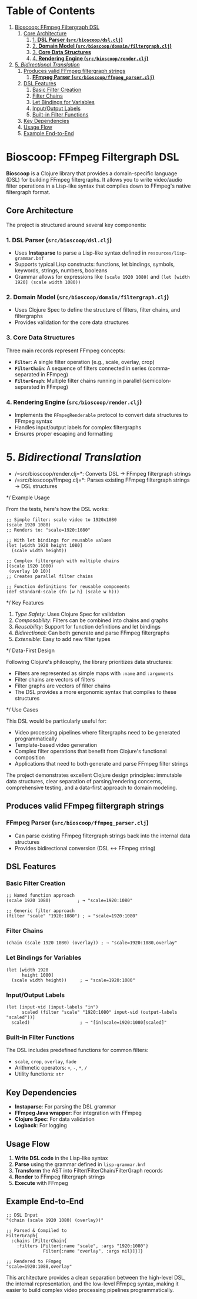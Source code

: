 
# Table of Contents

1.  [Bioscoop: FFmpeg Filtergraph DSL](#org73cebaa)
    1.  [Core Architecture](#org3fd66e7)
        1.  [1. **DSL Parser (`src/bioscoop/dsl.clj`)**](#org808901f)
        2.  [2. **Domain Model (`src/bioscoop/domain/filtergraph.clj`)**](#org566d55b)
        3.  [3. **Core Data Structures**](#org4122d71)
        4.  [4. **Rendering Engine (`src/bioscoop/render.clj`)**](#org532d656)
2.  [5. *Bidirectional Translation*](#org1c7c822)
    1.  [Produces valid FFmpeg filtergraph strings](#org4417675)
        1.  [**FFmpeg Parser (`src/bioscoop/ffmpeg_parser.clj`)**](#org397b74e)
    2.  [DSL Features](#org7397df2)
        1.  [Basic Filter Creation](#org000e854)
        2.  [Filter Chains](#org06f3b36)
        3.  [Let Bindings for Variables](#orgc7dc26a)
        4.  [Input/Output Labels](#org72ec0e5)
        5.  [Built-in Filter Functions](#orga632ac8)
    3.  [Key Dependencies](#org5ea1024)
    4.  [Usage Flow](#org4bd5ab2)
    5.  [Example End-to-End](#orgf670d0f)


<a id="org73cebaa"></a>

# Bioscoop: FFmpeg Filtergraph DSL

**Bioscoop** is a Clojure library that provides a domain-specific language (DSL) for building FFmpeg filtergraphs. It allows you to write video/audio filter operations in a Lisp-like syntax that compiles down to FFmpeg's native filtergraph format.


<a id="org3fd66e7"></a>

## Core Architecture

The project is structured around several key components:


<a id="org808901f"></a>

### 1. **DSL Parser (`src/bioscoop/dsl.clj`)**

-   Uses **Instaparse** to parse a Lisp-like syntax defined in `resources/lisp-grammar.bnf`
-   Supports typical Lisp constructs: functions, let bindings, symbols, keywords, strings, numbers, booleans
-   Grammar allows for expressions like `(scale 1920 1080)` and `(let [width 1920] (scale width 1080))`


<a id="org566d55b"></a>

### 2. **Domain Model (`src/bioscoop/domain/filtergraph.clj`)**

-   Uses Clojure Spec to define the structure of filters, filter chains, and filtergraphs
-   Provides validation for the core data structures


<a id="org4122d71"></a>

### 3. **Core Data Structures**

Three main records represent FFmpeg concepts:

-   **`Filter`**: A single filter operation (e.g., scale, overlay, crop)
-   **`FilterChain`**: A sequence of filters connected in series (comma-separated in FFmpeg)
-   **`FilterGraph`**: Multiple filter chains running in parallel (semicolon-separated in FFmpeg)


<a id="org532d656"></a>

### 4. **Rendering Engine (`src/bioscoop/render.clj`)**

-   Implements the `FFmpegRenderable` protocol to convert data structures to FFmpeg syntax
-   Handles input/output labels for complex filtergraphs
-   Ensures proper escaping and formatting


<a id="org1c7c822"></a>

# 5. *Bidirectional Translation*

-   /=src/bioscoop/render.clj=\*: Converts DSL → FFmpeg filtergraph strings
-   /=src/bioscoop/ffmpeg.clj=\*: Parses existing FFmpeg filtergraph strings → DSL structures

\*/ Example Usage

From the tests, here's how the DSL works:

    ;; Simple filter: scale video to 1920x1080
    (scale 1920 1080)
    ;; Renders to: "scale=1920:1080"
    
    ;; With let bindings for reusable values
    (let [width 1920 height 1080]
      (scale width height))
    
    ;; Complex filtergraph with multiple chains
    [(scale 1920 1080) 
     (overlay 10 10)]
    ;; Creates parallel filter chains
    
    ;; Function definitions for reusable components
    (def standard-scale (fn [w h] (scale w h)))

\*/ Key Features

1.  *Type Safety*: Uses Clojure Spec for validation
2.  *Composability*: Filters can be combined into chains and graphs
3.  *Reusability*: Support for function definitions and let bindings
4.  *Bidirectional*: Can both generate and parse FFmpeg filtergraphs
5.  *Extensible*: Easy to add new filter types

\*/ Data-First Design

Following Clojure's philosophy, the library prioritizes data structures:

-   Filters are represented as simple maps with `:name` and `:arguments`
-   Filter chains are vectors of filters
-   Filter graphs are vectors of filter chains
-   The DSL provides a more ergonomic syntax that compiles to these structures

\*/ Use Cases

This DSL would be particularly useful for:

-   Video processing pipelines where filtergraphs need to be generated programmatically
-   Template-based video generation
-   Complex filter operations that benefit from Clojure's functional composition
-   Applications that need to both generate and parse FFmpeg filter strings

The project demonstrates excellent Clojure design principles: immutable data structures, clear separation of parsing/rendering concerns, comprehensive testing, and a data-first approach to domain modeling.


<a id="org4417675"></a>

## Produces valid FFmpeg filtergraph strings


<a id="org397b74e"></a>

### **FFmpeg Parser (`src/bioscoop/ffmpeg_parser.clj`)**

-   Can parse existing FFmpeg filtergraph strings back into the internal data structures
-   Provides bidirectional conversion (DSL ↔ FFmpeg string)


<a id="org7397df2"></a>

## DSL Features


<a id="org000e854"></a>

### Basic Filter Creation

    ;; Named function approach
    (scale 1920 1080)          ; → "scale=1920:1080"
    
    ;; Generic filter approach  
    (filter "scale" "1920:1080") ; → "scale=1920:1080"


<a id="org06f3b36"></a>

### Filter Chains

    (chain (scale 1920 1080) (overlay)) ; → "scale=1920:1080,overlay"


<a id="orgc7dc26a"></a>

### Let Bindings for Variables

    (let [width 1920 
          height 1080] 
      (scale width height))     ; → "scale=1920:1080"


<a id="org72ec0e5"></a>

### Input/Output Labels

    (let [input-vid (input-labels "in")
          scaled (filter "scale" "1920:1080" input-vid (output-labels "scaled"))]
      scaled)                   ; → "[in]scale=1920:1080[scaled]"


<a id="orga632ac8"></a>

### Built-in Filter Functions

The DSL includes predefined functions for common filters:

-   `scale`, `crop`, `overlay`, `fade`
-   Arithmetic operators: `+`, `-`, `*`, `/`
-   Utility functions: `str`


<a id="org5ea1024"></a>

## Key Dependencies

-   **Instaparse**: For parsing the DSL grammar
-   **FFmpeg Java wrapper**: For integration with FFmpeg
-   **Clojure Spec**: For data validation
-   **Logback**: For logging


<a id="org4bd5ab2"></a>

## Usage Flow

1.  **Write DSL code** in the Lisp-like syntax
2.  **Parse** using the grammar defined in `lisp-grammar.bnf`
3.  **Transform** the AST into Filter/FilterChain/FilterGraph records
4.  **Render** to FFmpeg filtergraph strings
5.  **Execute** with FFmpeg


<a id="orgf670d0f"></a>

## Example End-to-End

    ;; DSL Input
    "(chain (scale 1920 1080) (overlay))"
    
    ;; Parsed & Compiled to
    FilterGraph{
      :chains [FilterChain{
        :filters [Filter{:name "scale", :args "1920:1080"}
                  Filter{:name "overlay", :args nil}]}]}
    
    ;; Rendered to FFmpeg
    "scale=1920:1080,overlay"

This architecture provides a clean separation between the high-level DSL, the internal representation, and the low-level FFmpeg syntax, making it easier to build complex video processing pipelines programmatically.

